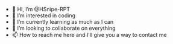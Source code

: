 - 👋 Hi, I’m @HSnipe-RPT
- 👀 I’m interested in coding
- 🌱 I’m currently learning as much as I can
- 💞️ I’m looking to collaborate on everything
- 📫 How to reach me here and I'll give you a way to contact me

<!---
HSnipe-RPT/HSnipe-RPT is a ✨ special ✨ repository because its `README.md` (this file) appears on your GitHub profile.
You can click the Preview link to take a look at your changes.
--->
